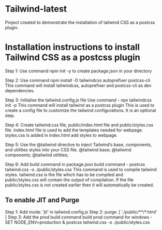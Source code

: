 # Tailwind-latest
Project created to demonstrate the installation of tailwind CSS as a postcss plugin.

# Installation instructions to install Tailwind CSS as a postcss plugin

Step 1: Use command npm init -y to create package.json in your directory

Step 2: Use command npm install -D tailwindcss autoprefixer postcss-cli
This command will install tailwindcss, autoprefixer and postcss-cli as dev dependencies.

Step 3: Initialise the tailwind.config.js file
Use command - npx tailwindcss init -p
This command will install tailwind as a postcss plugin
This is used to create a config file to customize the tailwind configurations. It is an optional step.

Step 4: Create tailwind.css file, public/index.html file and public/styles.css file.
index.html file is used to add the templates needed for webpage.
styles.css is added in index.html add styles to webpage.

Step 5: Use the @tailwind directive to inject Tailwind’s base, components, and utilities styles into your CSS file. 
@tailwind base;
@tailwind components;
@tailwind utilities;

Step 6: Add build command in package.json
build command - postcss tailwind.css -o ./public/styles.css
This command is used to compile tailwind styles. 
tailwind.css is the file which has to be compiled and public/styles.css will contain the output of compilation. If the file public/styles.css is not created earlier then it will automatically be created.

## To enable JIT and Purge

Step 1: Add mode: 'jit' in tailwind.config.js
Step 2: purge: [
    './public/**/*.html'
]
Step 3: Add the prod build command
build prod command for windows - SET NODE_ENV=production & postcss tailwind.css -o ./public/styles.css
